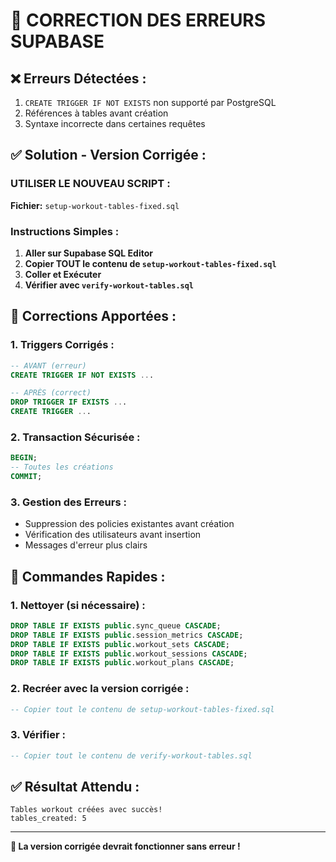 # 🔧 CORRECTION DES ERREURS SUPABASE

## ❌ **Erreurs Détectées :**
1. `CREATE TRIGGER IF NOT EXISTS` non supporté par PostgreSQL
2. Références à tables avant création
3. Syntaxe incorrecte dans certaines requêtes

## ✅ **Solution - Version Corrigée :**

### **UTILISER LE NOUVEAU SCRIPT :**
**Fichier:** `setup-workout-tables-fixed.sql`

### **Instructions Simples :**

1. **Aller sur Supabase SQL Editor**
2. **Copier TOUT le contenu de `setup-workout-tables-fixed.sql`**
3. **Coller et Exécuter**
4. **Vérifier avec `verify-workout-tables.sql`**

## 🎯 **Corrections Apportées :**

### 1. **Triggers Corrigés :**
```sql
-- AVANT (erreur)
CREATE TRIGGER IF NOT EXISTS ...

-- APRÈS (correct)
DROP TRIGGER IF EXISTS ... 
CREATE TRIGGER ...
```

### 2. **Transaction Sécurisée :**
```sql
BEGIN;
-- Toutes les créations
COMMIT;
```

### 3. **Gestion des Erreurs :**
- Suppression des policies existantes avant création
- Vérification des utilisateurs avant insertion
- Messages d'erreur plus clairs

## 🚀 **Commandes Rapides :**

### **1. Nettoyer (si nécessaire) :**
```sql
DROP TABLE IF EXISTS public.sync_queue CASCADE;
DROP TABLE IF EXISTS public.session_metrics CASCADE;
DROP TABLE IF EXISTS public.workout_sets CASCADE;
DROP TABLE IF EXISTS public.workout_sessions CASCADE;
DROP TABLE IF EXISTS public.workout_plans CASCADE;
```

### **2. Recréer avec la version corrigée :**
```sql
-- Copier tout le contenu de setup-workout-tables-fixed.sql
```

### **3. Vérifier :**
```sql
-- Copier tout le contenu de verify-workout-tables.sql
```

## ✅ **Résultat Attendu :**
```
Tables workout créées avec succès!
tables_created: 5
```

---

**🎯 La version corrigée devrait fonctionner sans erreur !**